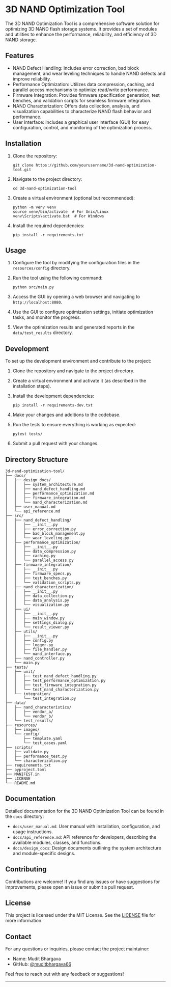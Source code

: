 # 3D NAND Optimization Tool

The 3D NAND Optimization Tool is a comprehensive software solution for optimizing 3D NAND flash storage systems. It provides a set of modules and utilities to enhance the performance, reliability, and efficiency of 3D NAND storage.

## Features

- NAND Defect Handling: Includes error correction, bad block management, and wear leveling techniques to handle NAND defects and improve reliability.
- Performance Optimization: Utilizes data compression, caching, and parallel access mechanisms to optimize read/write performance.
- Firmware Integration: Provides firmware specification generation, test benches, and validation scripts for seamless firmware integration.
- NAND Characterization: Offers data collection, analysis, and visualization capabilities to characterize NAND flash behavior and performance.
- User Interface: Includes a graphical user interface (GUI) for easy configuration, control, and monitoring of the optimization process.

## Installation

1. Clone the repository:
   ```
   git clone https://github.com/yourusername/3d-nand-optimization-tool.git
   ```

2. Navigate to the project directory:
   ```
   cd 3d-nand-optimization-tool
   ```

3. Create a virtual environment (optional but recommended):
   ```
   python -m venv venv
   source venv/bin/activate  # For Unix/Linux
   venv\Scripts\activate.bat  # For Windows
   ```

4. Install the required dependencies:
   ```
   pip install -r requirements.txt
   ```

## Usage

1. Configure the tool by modifying the configuration files in the `resources/config` directory.

2. Run the tool using the following command:
   ```
   python src/main.py
   ```

3. Access the GUI by opening a web browser and navigating to `http://localhost:8080`.

4. Use the GUI to configure optimization settings, initiate optimization tasks, and monitor the progress.

5. View the optimization results and generated reports in the `data/test_results` directory.

## Development

To set up the development environment and contribute to the project:

1. Clone the repository and navigate to the project directory.

2. Create a virtual environment and activate it (as described in the installation steps).

3. Install the development dependencies:
   ```
   pip install -r requirements-dev.txt
   ```

4. Make your changes and additions to the codebase.

5. Run the tests to ensure everything is working as expected:
   ```
   pytest tests/
   ```

6. Submit a pull request with your changes.


## Directory Structure

```
3d-nand-optimization-tool/
├── docs/
│   ├── design_docs/
│   │   ├── system_architecture.md
│   │   ├── nand_defect_handling.md
│   │   ├── performance_optimization.md
│   │   ├── firmware_integration.md
│   │   └── nand_characterization.md
│   ├── user_manual.md
│   └── api_reference.md
├── src/
│   ├── nand_defect_handling/
│   │   ├── __init__.py
│   │   ├── error_correction.py
│   │   ├── bad_block_management.py
│   │   └── wear_leveling.py
│   ├── performance_optimization/
│   │   ├── __init__.py
│   │   ├── data_compression.py
│   │   ├── caching.py
│   │   └── parallel_access.py
│   ├── firmware_integration/
│   │   ├── __init__.py
│   │   ├── firmware_specs.py
│   │   ├── test_benches.py
│   │   └── validation_scripts.py
│   ├── nand_characterization/
│   │   ├── __init__.py
│   │   ├── data_collection.py
│   │   ├── data_analysis.py
│   │   └── visualization.py
│   ├── ui/
│   │   ├── __init__.py
│   │   ├── main_window.py
│   │   ├── settings_dialog.py
│   │   └── result_viewer.py
│   ├── utils/
│   │   ├── __init__.py
│   │   ├── config.py
│   │   ├── logger.py
│   │   ├── file_handler.py
│   │   └── nand_interface.py
│   ├── nand_controller.py
│   └── main.py
├── tests/
│   ├── unit/
│   │   ├── test_nand_defect_handling.py
│   │   ├── test_performance_optimization.py
│   │   ├── test_firmware_integration.py
│   │   └── test_nand_characterization.py
│   └── integration/
│       └── test_integration.py
├── data/
│   ├── nand_characteristics/
│   │   ├── vendor_a/
│   │   └── vendor_b/
│   └── test_results/
├── resources/
│   ├── images/
│   └── config/
│       ├── template.yaml
│       └── test_cases.yaml
├── scripts/
│   ├── validate.py
│   ├── performance_test.py
│   └── characterization.py
├── requirements.txt
├── pyproject.toml
├── MANIFEST.in
├── LICENSE
└── README.md
```

## Documentation

Detailed documentation for the 3D NAND Optimization Tool can be found in the `docs` directory:

- `docs/user_manual.md`: User manual with installation, configuration, and usage instructions.
- `docs/api_reference.md`: API reference for developers, describing the available modules, classes, and functions.
- `docs/design_docs`: Design documents outlining the system architecture and module-specific designs.

## Contributing

Contributions are welcome! If you find any issues or have suggestions for improvements, please open an issue or submit a pull request.

## License

This project is licensed under the MIT License. See the [LICENSE](LICENSE) file for more information.

## Contact

For any questions or inquiries, please contact the project maintainer:

- Name: Mudit Bhargava
- GitHub: [@muditbhargava66](https://github.com/muditbhargava66)

Feel free to reach out with any feedback or suggestions!

---